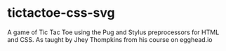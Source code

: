# tictactoe-css-svg
A game of Tic Tac Toe using the Pug and Stylus preprocessors for HTML and CSS.
As taught by Jhey Thompkins from his course on egghead.io